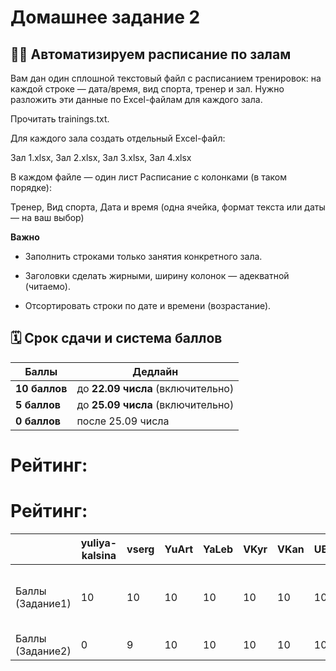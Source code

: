 # Домашнее задание 2
## 🏋️‍♀️ Автоматизируем расписание по залам
Вам дан один сплошной текстовый файл с расписанием тренировок: на каждой строке — дата/время, вид спорта, тренер и зал.
Нужно разложить эти данные по Excel-файлам для каждого зала.

Прочитать trainings.txt.

Для каждого зала создать отдельный Excel-файл:

Зал 1.xlsx, Зал 2.xlsx, Зал 3.xlsx, Зал 4.xlsx

В каждом файле — один лист Расписание с колонками (в таком порядке):

Тренер, Вид спорта, Дата и время (одна ячейка, формат текста или даты — на ваш выбор)

**Важно**

- Заполнить строками только занятия конкретного зала.

- Заголовки сделать жирными, ширину колонок — адекватной (читаемо).

- Отсортировать строки по дате и времени (возрастание).  

## 🗓 Срок сдачи и система баллов

| Баллы | Дедлайн                           |
|-------|-----------------------------------|
| **10 баллов** | до **22.09 числа** (включительно) |
| **5 баллов**  | до **25.09 числа** (включительно) |
| **0 баллов**  | после 25.09 числа                 |

# Рейтинг:

# Рейтинг:

|                  | yuliya-kalsina | vserg | YuArt | YaLeb | VKyr | VKan | UBesp | TAKIP | SZhe | RKos | PoNak | MSok | KhKV | IKoz | EZay                | EShcher       | EMar                           | EKis | DSoc | Dilyn | BS | AlKuz | AStep | AMyt | AMal | AKuz | AKud | AKhl | AABugaets   | AleksPoldin |
|------------------|---------------|-------|-------|-------|------|------|-------|-------|------|------|-------|------|------|------|---------------------|---------------|--------------------------------|------|------|-------|---|-------|-------|-----|------|-----|------|------|-------------|-------------|
| Баллы (Задание1) | 10            | 10    | 10    | 10    | 10   | 10   | 10    | 10    | 10   | 10   | 10    | 10   | 10   | 10   | 8 (нет top_longest) | 5 (просрочен) | 8 (выводит только одну группу) | 10   | 10   | 10    | 10 | 10    | 10    | 10  | 10   | 10  | 10   | 10   | 10          | 5           |
| Баллы (Задание2) | 0             | 9     | 10    | 10    | 10   | 10   | 10    | 5     | 10   | 10   | 10    | 7    | 10   | 10   | 10                  | 0             | 0                              | 10   | 10   | 10    | 0 | 9     | 10    | 0   | 10   | 0   | 10   | 10   | 10          | 5           |